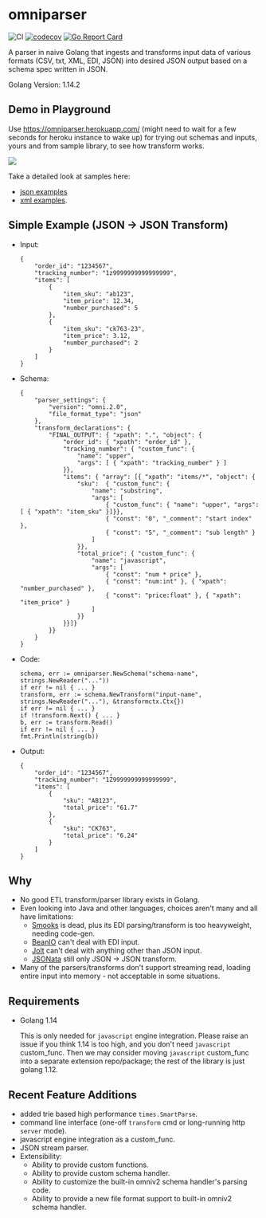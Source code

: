 # omniparser
![CI](https://github.com/jf-tech/omniparser/workflows/CI/badge.svg) [![codecov](https://codecov.io/gh/jf-tech/omniparser/branch/master/graph/badge.svg)](https://codecov.io/gh/jf-tech/omniparser) [![Go Report Card](https://goreportcard.com/badge/github.com/jf-tech/omniparser)](https://goreportcard.com/report/github.com/jf-tech/omniparser)

A parser in naive Golang that ingests and transforms input data of various formats (CSV, txt, XML, EDI, JSON)
into desired JSON output based on a schema spec written in JSON.

Golang Version: 1.14.2

## Demo in Playground

Use https://omniparser.herokuapp.com/ (might need to wait for a few seconds for heroku instance to wake up)
for trying out schemas and inputs, yours and from sample library, to see how transform works.

![](./cli/cmd/web/playground-demo.gif)

Take a detailed look at samples here:
- [json examples](./samples/omniv2/json)
- [xml examples](./samples/omniv2/xml).

## Simple Example (JSON -> JSON Transform)
- Input:
    ```
    {
        "order_id": "1234567",
        "tracking_number": "1z9999999999999999",
        "items": [
            {
                "item_sku": "ab123",
                "item_price": 12.34,
                "number_purchased": 5
            },
            {
                "item_sku": "ck763-23",
                "item_price": 3.12,
                "number_purchased": 2
            }
        ]
    }
    ```
- Schema:
    ```
    {
        "parser_settings": {
            "version": "omni.2.0",
            "file_format_type": "json"
        },
        "transform_declarations": {
            "FINAL_OUTPUT": { "xpath": ".", "object": {
                "order_id": { "xpath": "order_id" },
                "tracking_number": { "custom_func": {
                    "name": "upper",
                    "args": [ { "xpath": "tracking_number" } ]
                }},
                "items": { "array": [{ "xpath": "items/*", "object": {
                    "sku":  { "custom_func": {
                        "name": "substring",
                        "args": [
                            { "custom_func": { "name": "upper", "args": [ { "xpath": "item_sku" }]}},
                            { "const": "0", "_comment": "start index" },
                            { "const": "5", "_comment": "sub length" }
                        ]
                    }},
                    "total_price": { "custom_func": {
                        "name": "javascript",
                        "args": [
                            { "const": "num * price" },
                            { "const": "num:int" }, { "xpath": "number_purchased" },
                            { "const": "price:float" }, { "xpath": "item_price" }
                        ]
                    }}
                }}]}
            }}
        }
    }
    ```
- Code:
    ```
    schema, err := omniparser.NewSchema("schema-name", strings.NewReader("..."))
    if err != nil { ... }
    transform, err := schema.NewTransform("input-name", strings.NewReader("..."), &transformctx.Ctx{})
    if err != nil { ... }
    if !transform.Next() { ... }  
    b, err := transform.Read()
    if err != nil { ... }
    fmt.Println(string(b))
    ```
- Output:
    ```
    {
        "order_id": "1234567",
        "tracking_number": "1Z9999999999999999",
        "items": [
            {
                "sku": "AB123",
                "total_price": "61.7"
            },
            {
                "sku": "CK763",
                "total_price": "6.24"
            }
        ]
    }
    ```

## Why
- No good ETL transform/parser library exists in Golang.
- Even looking into Java and other languages, choices aren't many and all have limitations:
    - [Smooks](https://www.smooks.org/) is dead, plus its EDI parsing/transform is too heavyweight, needing code-gen.
    - [BeanIO](http://beanio.org/) can't deal with EDI input.
    - [Jolt](https://github.com/bazaarvoice/jolt) can't deal with anything other than JSON input.
    - [JSONata](https://jsonata.org/) still only JSON -> JSON transform.
- Many of the parsers/transforms don't support streaming read, loading entire input into memory - not acceptable in some situations.

## Requirements
- Golang 1.14

    This is only needed for `javascript` engine integration. Please raise an issue if you think 1.14 is too high, and
    you don't need `javascript` custom_func. Then we may consider moving `javascript` custom_func into a separate
    extension repo/package; the rest of the library is just golang 1.12.

## Recent Feature Additions
- added trie based high performance `times.SmartParse`.
- command line interface (one-off `transform` cmd or long-running http `server` mode).
- javascript engine integration as a custom_func.
- JSON stream parser.
- Extensibility:
    - Ability to provide custom functions.
    - Ability to provide custom schema handler.
    - Ability to customize the built-in omniv2 schema handler's parsing code.
    - Ability to provide a new file format support to built-in omniv2 schema handler.

